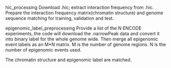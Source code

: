 hic_processing
Download .hic; extract interaction frequency from .hic. Prepare the interaction frequency matrix(chromatin structure) and genome sequence matching for training, validation and test.

epigenomic_label_preprocessing
Provide a list of the N ENCODE experiments, the code will download the .narrowPeak data and convert it into binary label for the whole genome wide. Then merge all epigenomic event labels as an M*N matrix. M is the number of genome regions. N is the number of epigenomic events used.

The chromatin structure and epigenomic label are matched.
